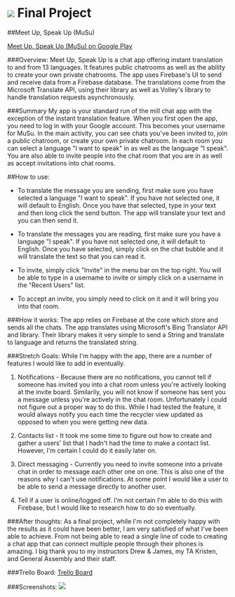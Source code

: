 # ![](https://ga-dash.s3.amazonaws.com/production/assets/logo-9f88ae6c9c3871690e33280fcf557f33.png) Final Project

##Meet Up, Speak Up (MuSu)

<a href="https://play.google.com/apps/testing/com.showme.android.finalproject">Meet Up, Speak Up (MuSu) on Google Play</a>

###Overview:
Meet Up, Speak Up is a chat app offering instant translation to and from 13 languages. It features public chatrooms as well as the ability to create your own private chatrooms. The app uses Firebase's UI to send and receive data from a Firebase database. The translations come from the Microsoft Translate API, using their library as well as Volley's library to handle translation requests asynchronously.

###Summary
My app is your standard run of the mill chat app with the exception of the instant translation feature.  When you first open the app, you need to log in with your Google account.  This becomes your username for MuSu.  In the main activity, you can see chats you've been invited to, join a public chatroom, or create your own private chatroom.  In each room you can select a language "I want to speak" in as well as the language "I speak".  You are also able to invite people into the chat room that you are in as well as accept invitations into chat rooms.

##How to use:
- To translate the message you are sending, first make sure you have selected a language "I want to speak".  If you have not selected one, it will default to English.  Once you have that selected, type in your text and then long click the send button.  The app will translate your text and you can then send it.

- To translate the messages you are reading, first make sure you have a language "I speak".  If you have not selected one, it will default to English.  Once you have selected, simply click on the chat bubble and it will translate the text so that you can read it.

- To invite, simply click "Invite" in the menu bar on the top right.  You will be able to type in a username to invite or simply click on a username in the "Recent Users" list.

- To accept an invite, you simply need to click on it and it will bring you into that room.

###How it works:
The app relies on Firebase at the core which store and sends all the chats.  The app translates using Microsoft's Bing Translator API and library.  Their library makes it very simple to send a String and translate to language and returns the translated string.

###Stretch Goals:
While I'm happy with the app, there are a number of features I would like to add in eventually.

1) Notifications - Because there are no notifications, you cannot tell if someone has invited you into a chat room unless you're actively looking at the invite board.  Similarily, you will not know if someone has sent you a message unless you're actively in the chat room.  Unfortunately I could not figure out a proper way to do this.  While I had tested the feature, it would always notify you each time the recycler view updated as opposed to when you were getting new data.

2) Contacts list - It took me some time to figure out how to create and gather a users' list that I hadn't had the time to make a contact list.  However, I'm certain I could do it easily later on.

3) Direct messaging - Currently you need to invite someone into a private chat in order to message each other one on one.  This is also one of the reasons why I can't use notifications.  At some point I would like a user to be able to send a message directly to another user.

4) Tell if a user is online/logged off.  I'm not certain I'm able to do this with Firebase, but I would like to research how to do so eventually.

###After thoughts:
As a final project, while I'm not completely happy with the results as it could have been better, I am very satisfied of what I've been able to achieve.  From not being able to read a single line of code to creating a chat app that can connect multiple people through their phones is amazing.  I big thank you to my instructors Drew & James, my TA Kristen, and General Assembly and their staff.

###Trello Board:
<a href="https://trello.com/b/uRETpF6L/project4">Trello Board</a>

###Screenshots:
![](https://github.com/chris-shum/chris-shum.github.io/blob/master/img/portfolio/musu.jpg)
